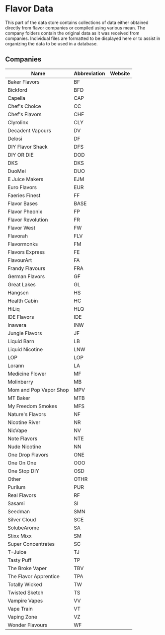 # Flavor Data

This part of the data store contains collections of data either obtained directly from flavor companies or compiled using various mean. The company folders contain the original data as it was received from companies. Individual files are formatted to be displayed here or to assist in organizing the data to be used in a database.

## Companies

Name | Abbreviation | Website
--- | --- | ---
Baker Flavors | BF
Bickford | BFD
Capella | CAP
Chef's Choice | CC
Chef's Flavors | CHF
Clyrolinx | CLY
Decadent Vapours | DV
Delosi | DF
DIY Flavor Shack | DFS
DIY OR DIE | DOD
DKS | DKS
DuoMei | DUO
E Juice Makers | EJM
Euro Flavors | EUR
Faeries Finest | FF
Flavor Bases | BASE
Flavor Pheonix | FP
Flavor Revolution | FR
Flavor West | FW
Flavorah | FLV
Flavormonks | FM
Flavors Express | FE
FlavourArt | FA
Frandy Flavours | FRA
German Flavors |GF
Great Lakes | GL
Hangsen | HS
Health Cabin | HC
HiLiq | HLQ
IDE Flavors | IDE
Inawera | INW
Jungle Flavors | JF
Liquid Barn | LB
Liquid Nicotine | LNW
LOP | LOP
Lorann | LA
Medicine Flower | MF
Molinberry | MB
Mom and Pop Vapor Shop | MPV
MT Baker | MTB
My Freedom Smokes | MFS
Nature's Flavors | NF
Nicotine River | NR
NicVape | NV
Note Flavors | NTE
Nude Nicotine | NN
One Drop Flavors | ONE
One On One | OOO
One Stop DIY | OSD
Other | OTHR
Purilum | PUR
Real Flavors | RF
Sasami | SI
Seedman | SMN
Silver Cloud | SCE
SolubeArome | SA
Stixx Mixx | SM
Super Concentrates | SC
T-Juice | TJ
Tasty Puff | TP
The Broke Vaper | TBV
The Flavor Apprentice | TPA
Totally Wicked | TW
Twisted Sketch | TS
Vampire Vapes | VV
Vape Train | VT
Vaping Zone | VZ
Wonder Flavours | WF